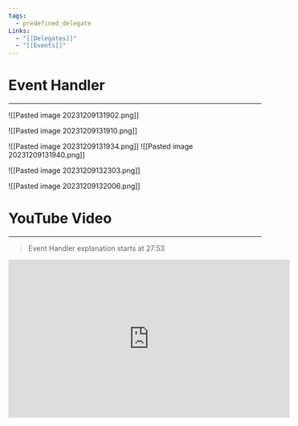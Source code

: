 ```yaml
---
tags:
  - predefined_delegate
Links:
  - "[[Delegates]]"
  - "[[Events]]"
---
```


# Event Handler
---

![[Pasted image 20231209131902.png]]

![[Pasted image 20231209131910.png]]

![[Pasted image 20231209131934.png]]
![[Pasted image 20231209131940.png]]


![[Pasted image 20231209132303.png]]

![[Pasted image 20231209132006.png]]







# YouTube Video
---
>Event Handler explanation starts at 27:53

<iframe width="560" height="315" src="https://www.youtube.com/embed/jQgwEsJISy0?si=O7dILq9mO-upRFTn" title="YouTube video player" frameborder="0" allow="accelerometer; autoplay; clipboard-write; encrypted-media; gyroscope; picture-in-picture; web-share" allowfullscreen></iframe>










